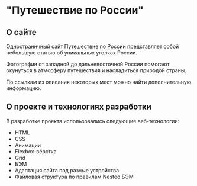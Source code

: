# "Путешествие по России"

## О сайте

Одностраничный сайт [Путешествие по России](https://jemqoo.github.io/russian-travel/ "Ссылка на сайт") представляет собой небольшую статью об уникальных уголках России.

Фотографии от западной до дальневосточной России помогают окунуться в атмосферу путешествия и насладиться природой страны.

По ссылкам из описания некоторых мест можно найти дополнительную информацию.

## О проекте и технологиях разработки

В разработке проекта использовались следующие веб-технологии:

- HTML
- CSS
- Анимации
- Flexbox-вёрстка
- Grid
- БЭМ
- Адаптация сайта под разные устройства
- Файловая структура по правилам Nested БЭМ
